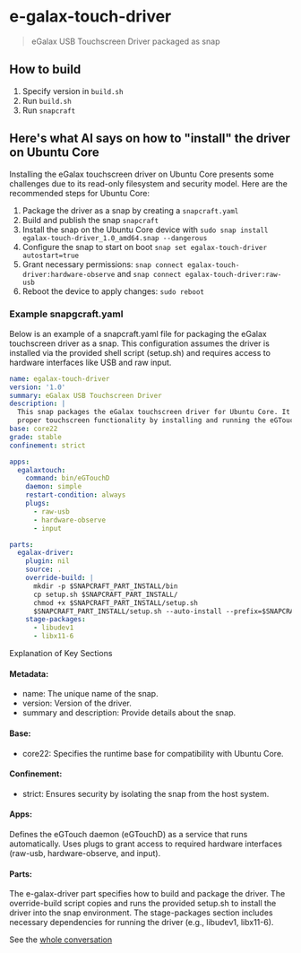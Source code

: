 # e-galax-touch-driver

> eGalax USB Touchscreen Driver packaged as snap

## How to build

1. Specify version in `build.sh` 
2. Run `build.sh` 
3. Run `snapcraft`

## Here's what AI says on how to "install" the driver on Ubuntu Core

Installing the eGalax touchscreen driver on Ubuntu Core presents some challenges 
due to its read-only filesystem and security model. Here are the recommended steps for Ubuntu Core:

1. Package the driver as a snap by creating a `snapcraft.yaml`
2. Build and publish the snap `snapcraft`
3. Install the snap on the Ubuntu Core device with `sudo snap install egalax-touch-driver_1.0_amd64.snap --dangerous`
4. Configure the snap to start on boot `snap set egalax-touch-driver autostart=true`
5. Grant necessary permissions: `snap connect egalax-touch-driver:hardware-observe` and `snap connect egalax-touch-driver:raw-usb`
6. Reboot the device to apply changes: `sudo reboot`

### Example snapgcraft.yaml

Below is an example of a snapcraft.yaml file for packaging the eGalax touchscreen driver as a snap. 
This configuration assumes the driver is installed via the provided shell script (setup.sh) 
and requires access to hardware interfaces like USB and raw input.

```yaml
name: egalax-touch-driver
version: '1.0'
summary: eGalax USB Touchscreen Driver
description: |
  This snap packages the eGalax touchscreen driver for Ubuntu Core. It ensures 
  proper touchscreen functionality by installing and running the eGTouch daemon.
base: core22
grade: stable
confinement: strict

apps:
  egalaxtouch:
    command: bin/eGTouchD
    daemon: simple
    restart-condition: always
    plugs:
      - raw-usb
      - hardware-observe
      - input

parts:
  egalax-driver:
    plugin: nil
    source: .
    override-build: |
      mkdir -p $SNAPCRAFT_PART_INSTALL/bin
      cp setup.sh $SNAPCRAFT_PART_INSTALL/
      chmod +x $SNAPCRAFT_PART_INSTALL/setup.sh
      $SNAPCRAFT_PART_INSTALL/setup.sh --auto-install --prefix=$SNAPCRAFT_PART_INSTALL/bin
    stage-packages:
      - libudev1
      - libx11-6
```

Explanation of Key Sections

#### Metadata:

* name: The unique name of the snap.
* version: Version of the driver.
* summary and description: Provide details about the snap.

#### Base:

* core22: Specifies the runtime base for compatibility with Ubuntu Core.

#### Confinement:

* strict: Ensures security by isolating the snap from the host system.

#### Apps:

Defines the eGTouch daemon (eGTouchD) as a service that runs automatically.
Uses plugs to grant access to required hardware interfaces (raw-usb, hardware-observe, and input).

#### Parts:

The e-galax-driver part specifies how to build and package the driver.
The override-build script copies and runs the provided setup.sh to install the driver into the snap environment.
The stage-packages section includes necessary dependencies for running the driver (e.g., libudev1, libx11-6).

See the [whole conversation](https://www.perplexity.ai/search/on-a-ubuntu-desktop-i-have-a-t-RmY1pZpjQIOCgjb7JrxOBg)